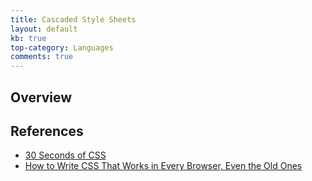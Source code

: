 ```yaml
---
title: Cascaded Style Sheets
layout: default
kb: true
top-category: Languages
comments: true
---
```


## Overview


## References
- [30 Seconds of CSS](https://30-seconds.github.io/30-seconds-of-css/)
- [How to Write CSS That Works in Every Browser, Even the Old Ones](https://hacks.mozilla.org/2018/03/how-to-write-css-that-works-in-every-browser-even-the-old-ones/)

